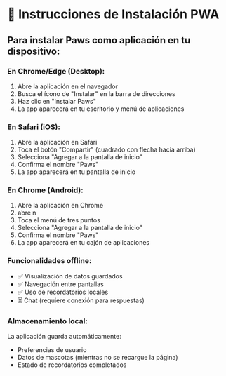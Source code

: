 # 📱 Instrucciones de Instalación PWA

## Para instalar Paws como aplicación en tu dispositivo:

### En Chrome/Edge (Desktop):
1. Abre la aplicación en el navegador
2. Busca el ícono de "Instalar" en la barra de direcciones
3. Haz clic en "Instalar Paws"
4. La app aparecerá en tu escritorio y menú de aplicaciones

### En Safari (iOS):
1. Abre la aplicación en Safari
2. Toca el botón "Compartir" (cuadrado con flecha hacia arriba)
3. Selecciona "Agregar a la pantalla de inicio"
4. Confirma el nombre "Paws"
5. La app aparecerá en tu pantalla de inicio

### En Chrome (Android):
1. Abre la aplicación en Chrome
2. abre n
2. Toca el menú de tres puntos
3. Selecciona "Agregar a la pantalla de inicio"
4. Confirma el nombre "Paws"
5. La app aparecerá en tu cajón de aplicaciones

### Funcionalidades offline:
- ✅ Visualización de datos guardados
- ✅ Navegación entre pantallas
- ✅ Uso de recordatorios locales
- ⏳ Chat (requiere conexión para respuestas)

### Almacenamiento local:
La aplicación guarda automáticamente:
- Preferencias de usuario
- Datos de mascotas (mientras no se recargue la página)
- Estado de recordatorios completados
